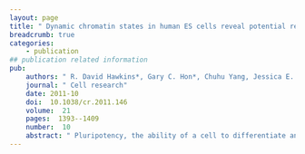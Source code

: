 ```yaml
---
layout: page
title: " Dynamic chromatin states in human ES cells reveal potential regulatory sequences  and genes involved in pluripotency."
breadcrumb: true
categories:
    - publication
## publication related information
pub:
    authors: " R. David Hawkins*, Gary C. Hon*, Chuhu Yang, Jessica E. Antosiewicz-Bourget, Leonard K. Lee, Que-Minh Ngo, Sarit Klugman, Keith A. Ching, Lee E. Edsall, Zhen Ye, Samantha Kuan, Pengzhi Yu, Hui Liu, Xinmin Zhang, Roland D. Green, Victor V. Lobanenkov, Ron Stewart, James A. Thomson<sup>#</sup>,  Bing Ren<sup>#</sup>"
    journal: " Cell research"
    date: 2011-10
    doi:  10.1038/cr.2011.146
    volume:  21
    pages:  1393--1409
    number:  10
    abstract: " Pluripotency, the ability of a cell to differentiate and give rise to all embryonic lineages, defines a small number of mammalian cell types such as embryonic stem (ES) cells. While it has been generally held that pluripotency is  the product of a transcriptional regulatory network that activates and maintains  the expression of key stem cell genes, accumulating evidence is pointing to a critical role for epigenetic processes in establishing and safeguarding the pluripotency of ES cells, as well as maintaining the identity of differentiated cell types. In order to better understand the role of epigenetic mechanisms in pluripotency, we have examined the dynamics of chromatin modifications genome-wide in human ES cells (hESCs) undergoing differentiation into a mesendodermal lineage. We found that chromatin modifications at promoters remain  largely invariant during differentiation, except at a small number of promoters where a dynamic switch between acetylation and methylation at H3K27 marks the transition between activation and silencing of gene expression, suggesting a hierarchy in cell fate commitment over most differentially expressed genes. We also mapped over 50 000 potential enhancers, and observed much greater dynamics in chromatin modifications, especially H3K4me1 and H3K27ac, which correlate with  expression of their potential target genes. Further analysis of these enhancers revealed potentially key transcriptional regulators of pluripotency and a chromatin signature indicative of a poised state that may confer developmental competence in hESCs. Our results provide new evidence supporting the role of chromatin modifications in defining enhancers and pluripotency.,"
---
```

